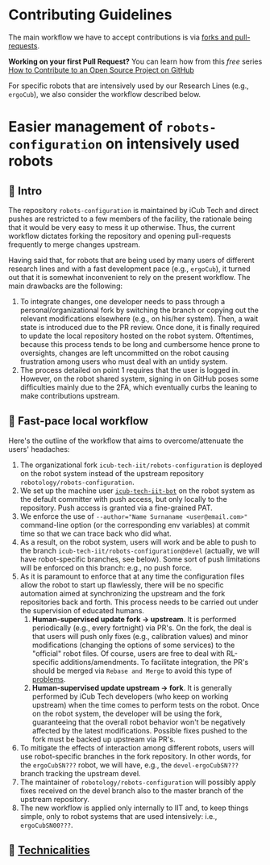 
Contributing Guidelines
=======================

The main workflow we have to accept contributions is via [forks and pull-requests](https://guides.github.com/activities/forking).

**Working on your first Pull Request?** You can learn how from this *free* series [How to Contribute to an Open Source Project on GitHub](https://kcd.im/pull-request)

For specific robots that are intensively used by our Research Lines (e.g., `ergoCub`), we also consider the workflow described below. 

# Easier management of `robots-configuration` on intensively used robots

## 🔲 Intro
The repository `robots-configuration` is maintained by iCub Tech and direct pushes are restricted to a few members of the facility, the rationale being that it would be very easy to mess it up otherwise. Thus, the current workflow dictates forking the repository and opening pull-requests frequently to merge changes upstream.

Having said that, for robots that are being used by many users of different research lines and with a fast development pace (e.g., `ergoCub`), it turned out that it is somewhat inconvenient to rely on the present workflow. The main drawbacks are the following:
1. To integrate changes, one developer needs to pass through a personal/organizational fork by switching the branch or copying out the relevant modifications elsewhere (e.g., on his/her system). Then, a wait state is introduced due to the PR review. Once done, it is finally required to update the local repository hosted on the robot system. Oftentimes, because this process tends to be long and cumbersome hence prone to oversights, changes are left uncommitted on the robot causing frustration among users who must deal with an untidy system.
2. The process detailed on point 1 requires that the user is logged in. However, on the robot shared system, signing in on GitHub poses some difficulties mainly due to the 2FA, which eventually curbs the leaning to make contributions upstream.

## 🔲 Fast-pace local workflow
Here's the outline of the workflow that aims to overcome/attenuate the users' headaches:
1. The organizational fork `icub-tech-iit/robots-configuration` is deployed on the robot system instead of the upstream repository `robotology/robots-configuration`.
2. We set up the machine user [`icub-tech-iit-bot`](https://github.com/icub-tech-iit-bot) on the robot system as the default committer with push access, but only locally to the repository. Push access is granted via a fine-grained PAT.
3. We enforce the use of `--author="Name Surnaname <user@email.com>"` command-line option (or the corresponding env variables) at commit time so that we can trace back who did what.
4. As a result, on the robot system, users will work and be able to push to the branch `icub-tech-iit/robots-configuration@devel` (actually, we will have robot-specific branches, see below). Some sort of push limitations will be enforced on this branch: e.g., no push force.
5. As it is paramount to enforce that at any time the configuration files allow the robot to start up flawlessly, there will be no specific automation aimed at synchronizing the upstream and the fork repositories back and forth. This process needs to be carried out under the supervision of educated humans.
    1. **Human-supervised update fork → upstream**. It is performed periodically (e.g., every fortnight) via PR's. On the fork, the deal is that users will push only fixes (e.g., calibration values) and minor modifications (changing the options of some services) to the "official" robot files. Of course, users are free to deal with RL-specific additions/amendments. To facilitate integration, the PR's should be merged via `Rebase and Merge` to avoid this type of [problems](https://stackoverflow.com/questions/49200667/github-squash-and-merge-subsequent-pull-request-showing-all-previous-changes).
    2. **Human-supervised update upstream → fork**. It is generally performed by iCub Tech developers (who keep on working upstream) when the time comes to perform tests on the robot. Once on the robot system, the developer will be using the fork, guaranteeing that the overall robot behavior won't be negatively affected by the latest modifications. Possible fixes pushed to the fork must be backed up upstream via PR's.
6. To mitigate the effects of interaction among different robots, users will use robot-specific branches in the fork repository. In other words, for the `ergoCubSN???` robot, we will have, e.g., the `devel-ergoCubSN???` branch tracking the upstream devel.
7. The maintainer of `robotology/robots-configuration` will possibly apply fixes received on the devel branch also to the master branch of the upstream repository.
8. The new workflow is applied only internally to IIT and, to keep things simple, only to robot systems that are used intensively: i.e., `ergoCubSN00???`.

## 🔲 [Technicalities](./local-workflow-tech.md)
